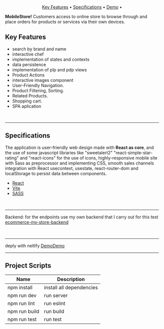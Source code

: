 <p align="center">
  <a href="#key-features">Key Features</a> •
  <a href="#specifications">Specifications</a> •
  <a href="https://mobile-store-tana.netlify.app/">Demo</a> •
</p>

<div align="">
   <p>
      <b>MobileStore!</b> Customers access to online store to browse through and place orders for products or services via their own devices.</i>
   </p>
</div>


## Key Features

- search by brand and name
- interactive chef
- implementation of states and contexts
- data persistence
- implementation of plp and pdp views
- Product Actions
- interactive images component
- User-Friendly Navigation.
- Product Filtering, Sorting.
- Related Products.
- Shopping cart.
- SPA aplication


<br>
<hr>

## Specifications 
<p>The application is user-friendly web design made with <b>React  as core</b>, 
and the use of some javascript libraries like "sweetalert2" "react-simple-star-rating" and "react-icons" for the use of icons, highly-responsive mobile site with Sass as preprocessor and implementing CSS, smooth sales channels integration with React usecontext, usestate, react-router-dom and localStorage to persist data between components.</p>

- [React](https://reactjs.org/)
- [Vite](https://vitejs.dev/)
- [SASS](https://sass-lang.com/)

<br>
<hr>

Backend: for the endpoints use my own backend that I carry out for this test
<a href="https://github.com/tanachnology/ecommerce-my-store-backend">ecommerce-my-store-backend</a> 

<br>
<hr>
deply with netlify <a href="https://mobile-store-tana.netlify.app/">Demo</a><a href="https://mobile-store-tana.netlify.app/">Demo</a>
<br>
<hr>

## Project Scripts
| Name | Description |
| ------ | ------ |
| npm install | install all dependencies |
| npm run dev | run server|
| npm run lint | run eslint|
| npm run build | run build|
 npm run test | run test|
